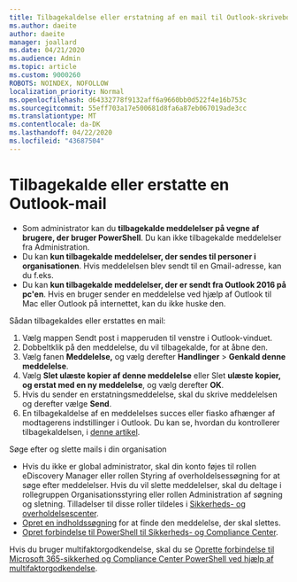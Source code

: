 ```yaml
---
title: Tilbagekaldelse eller erstatning af en mail til Outlook-skrivebordet
ms.author: daeite
author: daeite
manager: joallard
ms.date: 04/21/2020
ms.audience: Admin
ms.topic: article
ms.custom: 9000260
ROBOTS: NOINDEX, NOFOLLOW
localization_priority: Normal
ms.openlocfilehash: d64332778f9132aff6a9660bb0d522f4e16b753c
ms.sourcegitcommit: 55eff703a17e500681d8fa6a87eb067019ade3cc
ms.translationtype: MT
ms.contentlocale: da-DK
ms.lasthandoff: 04/22/2020
ms.locfileid: "43687504"
---
```

# <a name="recall-or-replace-an-outlook-email-message"></a>Tilbagekalde eller erstatte en Outlook-mail

- Som administrator kan du **tilbagekalde meddelelser på vegne af brugere, der bruger PowerShell**. Du kan ikke tilbagekalde meddelelser fra Administration.
- Du kan **kun tilbagekalde meddelelser, der sendes til personer i organisationen**. Hvis meddelelsen blev sendt til en Gmail-adresse, kan du f.eks.
- Du kan **kun tilbagekalde meddelelser, der er sendt fra Outlook 2016 på pc'en**. Hvis en bruger sender en meddelelse ved hjælp af Outlook til Mac eller Outlook på internettet, kan du ikke huske den.

Sådan tilbagekaldes eller erstattes en mail:

1. Vælg mappen Sendt post i mapperuden til venstre i Outlook-vinduet.
1. Dobbeltklik på den meddelelse, du vil tilbagekalde, for at åbne den.
1. Vælg fanen **Meddelelse,** og vælg derefter **Handlinger** > **Genkald denne meddelelse**.
1. Vælg **Slet ulæste kopier af denne meddelelse** eller Slet **ulæste kopier, og erstat med en ny meddelelse**, og vælg derefter **OK**.
1. Hvis du sender en erstatningsmeddelelse, skal du skrive meddelelsen og derefter vælge **Send**.
1. En tilbagekaldelse af en meddelelses succes eller fiasko afhænger af modtagerens indstillinger i Outlook. Du kan se, hvordan du kontrollerer tilbagekaldelsen, i [denne artikel](https://support.office.com/article/35027f88-d655-4554-b4f8-6c0729a723a0).

Søge efter og slette mails i din organisation

- Hvis du ikke er global administrator, skal din konto føjes til rollen eDiscovery Manager eller rollen Styring af overholdelsessøgning for at søge efter meddelelser. Hvis du vil slette meddelelser, skal du deltage i rollegruppen Organisationsstyring eller rollen Administration af søgning og sletning. Tilladelser til disse roller tildeles i [Sikkerheds- og overholdelsescenter](https://go.microsoft.com/fwlink/?linkid=2083731).
- [Opret en indholdssøgning](https://docs.microsoft.com/office365/securitycompliance/content-search) for at finde den meddelelse, der skal slettes.
- [Opret forbindelse til PowerShell til Sikkerheds- og Compliance Center](https://docs.microsoft.com/powershell/exchange/office-365-scc/connect-to-scc-powershell/connect-to-scc-powershell?view=exchange-ps).

Hvis du bruger multifaktorgodkendelse, skal du se [Oprette forbindelse til Microsoft 365-sikkerhed og Compliance Center PowerShell ved hjælp af multifaktorgodkendelse](https://docs.microsoft.com/powershell/exchange/office-365-scc/connect-to-scc-powershell/mfa-connect-to-scc-powershell?view=exchange-ps).